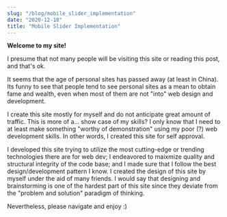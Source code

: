 ```yaml
---
slug: "/blog/mobile_slider_implementation"
date: "2020-12-18"
title: "Mobile Slider Implementation"
---
```


**Welcome to my site!**

I presume that not many people will be visiting this site or reading this post, and that's ok.

It seems that the age of personal sites has passed away (at least in China). Its funny to see that people tend to see personal sites as a mean to obtain fame and wealth, even when most of them are not "into" web design and development.

I create this site mostly for myself and do not anticipate great amount of traffic. This is more of a... show case of my skills? I only know that I need to at least make something "worthy of demonstration" using my poor (?) web development skills. In other words, I created this site for self approval.

I developed this site trying to utilize the most cutting-edge or trending technologies there are for web dev; I endeavored to maixmize quality and structural integrity of the code base; and I made sure that I follow the best design/development pattern I know. I created the design of this site by myself under the aid of many friends. I would say that designing and brainstorming is one of the hardest part of this site since they deviate from the "problem and solution" paradigm of thinking.

Nevertheless, please navigate and enjoy :)
